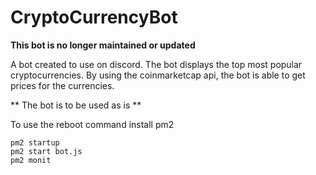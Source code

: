 # CryptoCurrencyBot

**This bot is no longer maintained or updated**

A bot created to use on discord.
The bot displays the top most popular cryptocurrencies. 
By using the coinmarketcap api, the bot is able to get prices for the currencies.

** The bot is to be used as is ** 

To use the reboot command install pm2

```npm install pm2 -g
pm2 startup
pm2 start bot.js
pm2 monit
